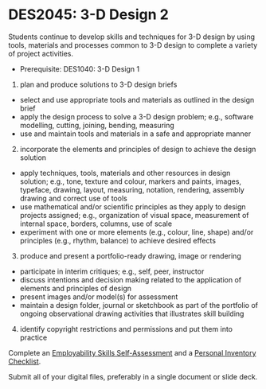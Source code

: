 # DES2045: 3-D Design 2

Students continue to develop skills and techniques for 3-D design by using tools, materials and processes common to 3-D design to complete a variety of project activities.

* Prerequisite: DES1040: 3-D Design 1

1. plan and produce solutions to 3-D design briefs

* select and use appropriate tools and materials as outlined in the design brief
* apply the design process to solve a 3-D design problem; e.g., software modelling, cutting, joining, bending, measuring
* use and maintain tools and materials in a safe and appropriate manner

2. incorporate the elements and principles of design to achieve the design solution

* apply techniques, tools, materials and other resources in design solution; e.g., tone, texture and colour, markers and paints, images, typeface, drawing, layout, measuring, notation, rendering, assembly drawing and correct use of tools
* use mathematical and/or scientific principles as they apply to design projects assigned; e.g., organization of visual space, measurement of internal space, borders, columns, use of scale
* experiment with one or more elements (e.g., colour, line, shape) and/or principles (e.g., rhythm, balance) to achieve desired effects

3. produce and present a portfolio-ready drawing, image or rendering

* participate in interim critiques; e.g., self, peer, instructor
* discuss intentions and decision making related to the application of elements and principles of design
* present images and/or model(s) for assessment
* maintain a design folder, journal or sketchbook as part of the portfolio of ongoing observational drawing activities that illustrates skill building

4. identify copyright restrictions and permissions and put them into practice

Complete an [Employability Skills Self-Assessment](https://docs.google.com/forms/d/e/1FAIpQLSeg5oKGSpVoPOOobLzBy20qugNRzDVHIJ4GU4AR6stKZwMFeg/viewform?usp=pp_url&entry.1608836029=DES2045) and a [Personal Inventory Checklist](https://docs.google.com/forms/d/e/1FAIpQLSdOEdGul7Omr2ggimeQU-dwUKrWGPU9t52ocposyntKgm7Kjg/viewform?usp=pp_url&entry.1721107223=DES2045).

Submit all of your digital files, preferably in a single document or slide deck.
